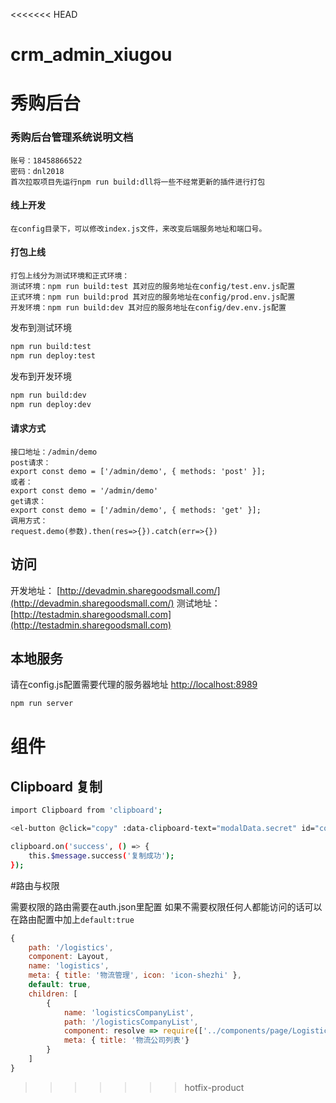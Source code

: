 <<<<<<< HEAD
# crm_admin_xiugou

秀购后台
=======
### 秀购后台管理系统说明文档
```$xslt
账号：18458866522
密码：dnl2018
首次拉取项目先运行npm run build:dll将一些不经常更新的插件进行打包
```
#### 线上开发
```
在config目录下，可以修改index.js文件，来改变后端服务地址和端口号。
```
#### 打包上线
```
打包上线分为测试环境和正式环境：
测试环境：npm run build:test 其对应的服务地址在config/test.env.js配置
正式环境：npm run build:prod 其对应的服务地址在config/prod.env.js配置
开发环境：npm run build:dev 其对应的服务地址在config/dev.env.js配置
```

发布到测试环境
```bash
npm run build:test
npm run deploy:test
```

发布到开发环境
```bash
npm run build:dev
npm run deploy:dev
```
#### 请求方式
```
接口地址：/admin/demo
post请求：
export const demo = ['/admin/demo', { methods: 'post' }];
或者：
export const demo = '/admin/demo'
get请求：
export const demo = ['/admin/demo', { methods: 'get' }];
调用方式：
request.demo(参数).then(res=>{}).catch(err=>{})
```

## 访问
开发地址： [http://devadmin.sharegoodsmall.com/](http://devadmin.sharegoodsmall.com/)
测试地址： [http://testadmin.sharegoodsmall.com](http://testadmin.sharegoodsmall.com)



## 本地服务
请在config.js配置需要代理的服务器地址
[http://localhost:8989](http://localhost:8989)

```bash
npm run server
```

> 

# 组件

## Clipboard 复制

```bash
import Clipboard from 'clipboard';

<el-button @click="copy" :data-clipboard-text="modalData.secret" id="copy">复制</el-button>

clipboard.on('success', () => {
    this.$message.success('复制成功');
});
```

#路由与权限

需要权限的路由需要在auth.json里配置  如果不需要权限任何人都能访问的话可以在路由配置中加上`default:true`

``` js
{
    path: '/logistics',
    component: Layout,
    name: 'logistics',
    meta: { title: '物流管理', icon: 'icon-shezhi' },
    default: true,
    children: [
        {
            name: 'logisticsCompanyList',
            path: '/logisticsCompanyList',
            component: resolve => require(['../components/page/Logistics/logisticsCompanyList.vue'], resolve),
            meta: { title: '物流公司列表'}
        }
    ]
}
```
>>>>>>> hotfix-product
